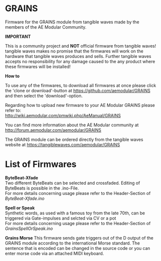 # GRAINS
Firmware for the GRAINS module from tangible waves made by the members of the AE Modular Community. 

__IMPORTANT__ 

This is a community project and __NOT__ official firmware from tangible waves! tangible waves makes no promise that the firmwares will work on the hardware that tangible waves produces and sells. Further tangible waves accepts no responsibility for any damage caused to the any product where these firmwares will be installed!

__How to__

To use any of the firmwares, to download all firmwares at once please click the 'clone or download'-button at https://github.com/aemodular/GRAINS and then select the 'download'-option.  

Regarding how to upload new firmware to your AE Modular GRAINS please refer to:    
http://wiki.aemodular.com/pmwiki.php/AeManual/GRAINS

You can find more information about the AE Modular community at http://forum.aemodular.com/aemodular/GRAINS

The GRAINS module can be ordered directly from the tangible waves website at https://tangiblewaves.com/aemodular/GRAINS

List of Firmwares
==================
__ByteBeat-Xfade__                                                              
Two different ByteBeats can be selected and crossfaded. Editing of ByteBeats is possible in the .ino-File.   
For more details concerning usage please refer to the Header-Section of *ByteBeat-Xfade.ino*

__Spell or Speak__                                                              
Synthetic words, as used with a famous toy from the late 70th, can be triggered via Gate-impulses and selcted via CV or a pot  
For more details concerning usage please refer to the Header-Section of *GrainsSpellOrSpeak.ino*

__Grains Morse__
This firmware sends gate triggers out of the D output of the GRAINS module according to the international Morse standard. The sentence that is encoded can be changed in the source code or you can enter morse code via an attached MIDI keyboard.